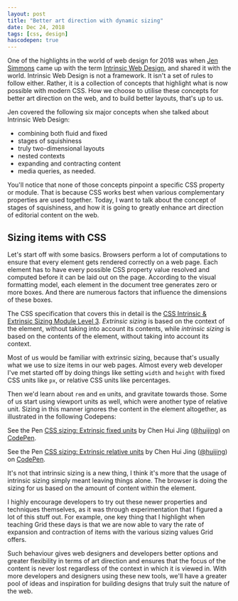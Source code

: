 ```yaml
---
layout: post
title: "Better art direction with dynamic sizing"
date: Dec 24, 2018
tags: [css, design]
hascodepen: true
---
```

One of the highlights in the world of web design for 2018 was when [Jen Simmons]() came up with the term [Intrinsic Web Design](), and shared it with the world. Intrinsic Web Design is not a framework. It isn't a set of rules to follow either. Rather, it is a collection of concepts that highlight what is now possible with modern CSS. How we choose to utilise these concepts for better art direction on the web, and to build better layouts, that's up to us.

Jen covered the following six major concepts when she talked about Intrinsic Web Design:
- combining both fluid and fixed
- stages of squishiness
- truly two-dimensional layouts
- nested contexts
- expanding and contracting content
- media queries, as needed.

You'll notice that none of those concepts pinpoint a specific CSS property or module. That is because CSS works best when various complementary properties are used together. Today, I want to talk about the concept of stages of squishiness, and how it is going to greatly enhance art direction of editorial content on the web.

## Sizing items with CSS

Let's start off with some basics. Browsers perform a lot of computations to ensure that every element gets rendered correctly on a web page. Each element has to have every possible CSS property value resolved and computed before it can be laid out on the page. According to the visual formatting model, each element in the document tree generates zero or more boxes. And there are numerous factors that influence the dimensions of these boxes.

The CSS specification that covers this in detail is the [CSS Intrinsic & Extrinsic Sizing Module Level 3](https://www.w3.org/TR/css-sizing-3/). *Extrinsic sizing* is based on the context of the element, without taking into account its contents, while *intrinsic sizing* is based on the contents of the element, without taking into account its context.

Most of us would be familiar with extrinsic sizing, because that's usually what we use to size items in our web pages. Almost every web developer I've met started off by doing things like setting `width` and `height` with fixed CSS units like `px`, or relative CSS units like percentages.

Then we'd learn about `rem` and `em` units, and gravitate towards those. Some of us start using viewport units as well, which were another type of relative unit. Sizing in this manner ignores the content in the element altogether, as illustrated in the following Codepens:

<p data-height="380" data-theme-id="9162" data-slug-hash="wRwYGg" data-default-tab="result" data-user="huijing" data-pen-title="CSS sizing: Extrinsic fixed units" class="codepen">See the Pen <a href="https://codepen.io/huijing/pen/wRwYGg/">CSS sizing: Extrinsic fixed units</a> by Chen Hui Jing (<a href="https://codepen.io/huijing">@huijing</a>) on <a href="https://codepen.io">CodePen</a>.</p>

<p data-height="346" data-theme-id="9162" data-slug-hash="wRwYee" data-default-tab="result" data-user="huijing" data-pen-title="CSS sizing: Extrinsic relative units" class="codepen">See the Pen <a href="https://codepen.io/huijing/pen/wRwYee/">CSS sizing: Extrinsic relative units</a> by Chen Hui Jing (<a href="https://codepen.io/huijing">@huijing</a>) on <a href="https://codepen.io">CodePen</a>.</p>

It's not that intrinsic sizing is a new thing, I think it's more that the usage of intrinsic sizing simply meant leaving things alone. The browser is doing the sizing for us based on the amount of content within the element.

I highly encourage developers to try out these newer properties and techniques themselves, as it was through experimentation that I figured a lot of this stuff out. For example, one key thing that I highlight when teaching Grid these days is that we are now able to vary the rate of expansion and contraction of items with the various sizing values Grid offers.

Such behaviour gives web designers and developers better options and greater flexibility in terms of art direction and ensures that the focus of the content is never lost regardless of the context in which it is viewed in. With more developers and designers using these new tools, we'll have a greater pool of ideas and inspiration for building designs that truly suit the nature of the web.

